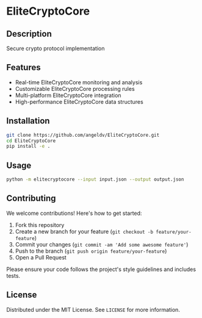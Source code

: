 # EliteCryptoCore

## Description

Secure crypto protocol implementation

## Features

- Real-time EliteCryptoCore monitoring and analysis
- Customizable EliteCryptoCore processing rules
- Multi-platform EliteCryptoCore integration
- High-performance EliteCryptoCore data structures
## Installation

```bash
git clone https://github.com/angeldv/EliteCryptoCore.git
cd EliteCryptoCore
pip install -e .
```

## Usage

```bash
python -m elitecryptocore --input input.json --output output.json
```

## Contributing

We welcome contributions! Here's how to get started:

1. Fork this repository
2. Create a new branch for your feature (`git checkout -b feature/your-feature`)
3. Commit your changes (`git commit -am 'Add some awesome feature'`)
4. Push to the branch (`git push origin feature/your-feature`)
5. Open a Pull Request

Please ensure your code follows the project's style guidelines and includes tests.

## License

Distributed under the MIT License. See `LICENSE` for more information.

